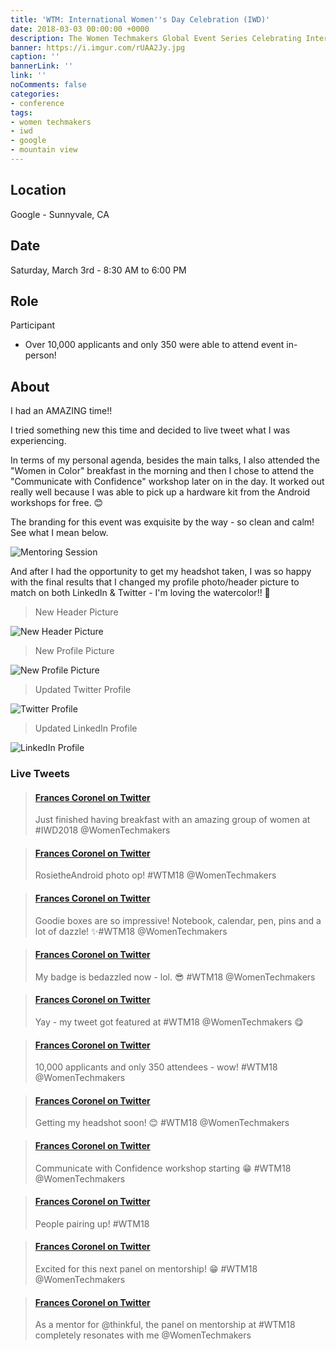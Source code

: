```yaml
---
title: 'WTM: International Women''s Day Celebration (IWD)'
date: 2018-03-03 00:00:00 +0000
description: The Women Techmakers Global Event Series Celebrating International Women's Day
banner: https://i.imgur.com/rUAA2Jy.jpg
caption: ''
bannerLink: ''
link: ''
noComments: false
categories:
- conference
tags:
- women techmakers
- iwd
- google
- mountain view
---
```


## Location

Google - Sunnyvale, CA

## Date

Saturday, March 3rd - 8:30 AM to 6:00 PM

## Role

Participant

* Over 10,000 applicants and only 350 were able to attend event in-person!

## About

I had an AMAZING time!!

I tried something new this time and decided to live tweet what I was experiencing.

In terms of my personal agenda, besides the main talks, I also attended the "Women in Color" breakfast in the morning and then I chose to attend the "Communicate with Confidence" workshop later on in the day. It worked out really well because I was able to pick up a hardware kit from the Android workshops for free. 😊

The branding for this event was exquisite by the way - so clean and calm! See what I mean below.

![Mentoring Session](https://i.imgur.com/Muxg4oO.jpg)

And after I had the opportunity to get my headshot taken, I was so happy with the final results that I changed my profile photo/header picture to match on both LinkedIn & Twitter - I'm loving the watercolor!! 🌊️

> New Header Picture

![New Header Picture](https://i.imgur.com/DMZI6ni.jpg)

> New Profile Picture

![New Profile Picture](https://i.imgur.com/KBPjkn8.jpg)

> Updated Twitter Profile

![Twitter Profile](https://i.imgur.com/OplHVur.png)

> Updated LinkedIn Profile

![LinkedIn Profile](https://i.imgur.com/R75pU6G.png)

### Live Tweets

<blockquote class="embedly-card"><h4><a href="[https://twitter.com/fvcproductions/status/969989069454413824](https://twitter.com/fvcproductions/status/969989069454413824 "https://twitter.com/fvcproductions/status/969989069454413824")">Frances Coronel on Twitter</a></h4><p>Just finished having breakfast with an amazing group of women at #IWD2018 @WomenTechmakers</p></blockquote>

<script async src="//cdn.embedly.com/widgets/platform.js" charset="UTF-8"></script>

<blockquote class="embedly-card"><h4><a href="[https://twitter.com/fvcproductions/status/969995506897293312](https://twitter.com/fvcproductions/status/969995506897293312 "https://twitter.com/fvcproductions/status/969995506897293312")">Frances Coronel on Twitter</a></h4><p>RosietheAndroid photo op! #WTM18 @WomenTechmakers</p></blockquote>

<blockquote class="embedly-card"><h4><a href="[https://twitter.com/fvcproductions/status/970000938084782080](https://twitter.com/fvcproductions/status/970000938084782080 "https://twitter.com/fvcproductions/status/970000938084782080")">Frances Coronel on Twitter</a></h4><p>Goodie boxes are so impressive! Notebook, calendar, pen, pins and a lot of dazzle! ✨#WTM18 @WomenTechmakers</p></blockquote>

<blockquote class="embedly-card"><h4><a href="[https://twitter.com/fvcproductions/status/970001386367746049](https://twitter.com/fvcproductions/status/970001386367746049 "https://twitter.com/fvcproductions/status/970001386367746049")">Frances Coronel on Twitter</a></h4><p>My badge is bedazzled now - lol. 😎 #WTM18 @WomenTechmakers</p></blockquote>

<blockquote class="embedly-card"><h4><a href="https://twitter.com/fvcproductions/status/970002993499312128">Frances Coronel on Twitter</a></h4><p>Yay - my tweet got featured at #WTM18 @WomenTechmakers 😋</p></blockquote>

<blockquote class="embedly-card"><h4><a href="https://twitter.com/fvcproductions/status/970006361324052482">Frances Coronel on Twitter</a></h4><p>10,000 applicants and only 350 attendees - wow! #WTM18 @WomenTechmakers</p></blockquote>

<blockquote class="embedly-card"><h4><a href="https://twitter.com/fvcproductions/status/970040838263730177">Frances Coronel on Twitter</a></h4><p>Getting my headshot soon! 😊 #WTM18 @WomenTechmakers</p></blockquote>

<blockquote class="embedly-card"><h4><a href="[https://twitter.com/fvcproductions/status/970049121326309376](https://twitter.com/fvcproductions/status/970049121326309376 "https://twitter.com/fvcproductions/status/970049121326309376")">Frances Coronel on Twitter</a></h4><p>Communicate with Confidence workshop starting 😁 #WTM18 @WomenTechmakers</p></blockquote>

<blockquote class="embedly-card"><h4><a href="[https://twitter.com/fvcproductions/status/970050283471425536](https://twitter.com/fvcproductions/status/970050283471425536 "https://twitter.com/fvcproductions/status/970050283471425536")">Frances Coronel on Twitter</a></h4><p>People pairing up! #WTM18</p></blockquote>

<blockquote class="embedly-card"><h4><a href="[https://twitter.com/fvcproductions/status/970084513932918785](https://twitter.com/fvcproductions/status/970084513932918785 "https://twitter.com/fvcproductions/status/970084513932918785")">Frances Coronel on Twitter</a></h4><p>Excited for this next panel on mentorship! 😁 #WTM18 @WomenTechmakers</p></blockquote>

<blockquote class="embedly-card"><h4><a href="[https://twitter.com/fvcproductions/status/970090517294804992](https://twitter.com/fvcproductions/status/970090517294804992 "https://twitter.com/fvcproductions/status/970090517294804992")">Frances Coronel on Twitter</a></h4><p>As a mentor for @thinkful, the panel on mentorship at #WTM18 completely resonates with me @WomenTechmakers</p></blockquote>
